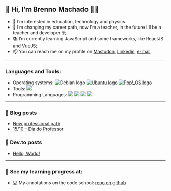 ## 👋 Hi, I’m Brenno Machado 🏳️‍🌈

- 👀 I’m interested in education, technology and physics.
- 💞️ I’m changing my career path, now I'm a teacher, in the future I'll be a teacher and developer 🤓;
- 📚 I’m currently learning JavaScript and some frameworks, like ReactJS and VueJS;
- 📫 You can reach me on my profile on [Mastodon](https://masto.donte.com.br/@brenno), [Linkedin](https://www.linkedin.com/in/brennomachado/), [e-mail](mailto:brennomachado@protonmail.com?subject=[from%20GitHub]).

---

### Languages and Tools:

- Operating systems: <img src="https://img.shields.io/badge/-Debian-A81D33?logo=debian&logoColor=white&style=flat" alt="Debian logo"/></a> <a href="#"><img src="https://img.shields.io/badge/-Ubuntu-E95420?logo=ubuntu&logoColor=white&style=flat" alt="Ubuntu logo"/></a> <a href="#"><img src="https://img.shields.io/badge/-Pop!_OS-48B9C7?logo=popos&logoColor=white&style=flat" alt="Pop!_OS logo"/></a><a href="#"></a>
- Tools: <a href="#"><img src="https://img.shields.io/badge/-VSCode-007ACC?logo=visualstudiocode&logoColor=white&style=flat" /></a>
- Programming Languages: <a href="#"><img src="https://img.shields.io/badge/-Python-3776AB?logo=python&logoColor=white&style=flat" /></a>
  <a href="#"><img src="https://img.shields.io/badge/-JavaScript-F7DF1E?logo=javascript&logoColor=white&style=flat" /></a>
  <a href="#"><img src="https://img.shields.io/badge/-HTML-E34F26?logo=html5&logoColor=white&style=flat" /></a>
  <a href="#"><img src="https://img.shields.io/badge/-CSS-1572B6?logo=css3&logoColor=white&style=flat" /></a>

---

### 📝 Blog posts

<!-- BLOG:START -->
- [New professional path](https://blog.brennomachado.com/index.php/2021/11/01/new-professional-path/)
- [15/10 – Dia do Professor](https://blog.brennomachado.com/index.php/2018/10/16/15-10/)
<!-- BLOG:END -->

### 📝 Dev.to posts

<!-- DEVTO:START -->
- [Hello, World!](https://dev.to/brenno/hello-world-1onk)
<!-- DEVTO:END -->

---

### 👀 See my learning progress at:

- 💻 My annotations on the code school: [repo on github](https://github.com/brennomachado/DigitalHouse)

